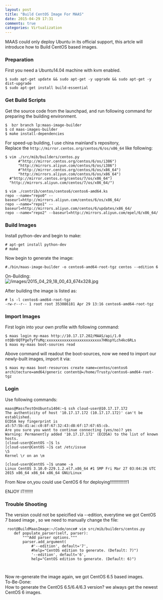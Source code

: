```yaml
---
layout: post
title: "Build CentOS Image For MAAS"
date: 2015-04-29 17:31
comments: true
categories: Virtualization
---
```

MAAS could only deploy Ubuntu in its official support, this artcle will introduce how to Build CentOS based images.      
### Preparation
First you need a Ubuntu14.04 machine with kvm enabled.      

```
$ sudo apt-get update && sudo apt-get -y upgrade && sudo apt-get -y dist-upgrade
$ sudo apt-get install build-essential

```
### Get Build Scripts
Get the source code from the launchpad, and run following command for preparing the building environment.   

```
$  bzr branch lp:maas-image-builder
$ cd maas-images-builder
$ make install-dependencies

```
For speed-up building, I use china mainland's repository,    
Replace the `http://mirror.centos.org/centos/6/os/x86_64` like following:    

```
$ vim ./src/mib/builders/centos.py
      #"http://mirror.centos.org/centos/6/os/i386")
      "http://mirrors.aliyun.com/centos/6/os/i386")
      #"http://mirror.centos.org/centos/6/os/x86_64")
      "http://mirrors.aliyun.com/centos/6/os/x86_64")
  #"http://mirror.centos.org/centos/7/os/x86_64")
  "http://mirrors.aliyun.com/centos/7/os/x86_64/")

$ vim ./contrib/centos/centos6/centos6-amd64.ks
repo --name="repo0" --baseurl=http://mirrors.aliyun.com/centos/6/os/x86_64/
repo --name="repo1" --baseurl=http://mirrors.aliyun.com/centos/6/updates/x86_64/
repo --name="repo2" --baseurl=http://mirrors.aliyun.com/epel/6/x86_64/

```
### Build Images
Install python-dev and begin to make:   

```
# apt-get install python-dev
# make

```
Now begin to generate the image:    

```
#./bin/maas-image-builder -o centos6-amd64-root-tgz centos --edition 6

```
On-Building:     
![/images/2015_04_29_18_00_43_674x328.jpg](/images/2015_04_29_18_00_43_674x328.jpg)    

After building the image is listed as:    

```
# ls -l centos6-amd64-root-tgz 
-rw-r--r-- 1 root root 353086181 Apr 29 13:16 centos6-amd64-root-tgz

```

### Import Images
First login into your own profile with following command:    

```
$ maas login my-maas http://10.17.17.202/MAAS/api/1.0 ntQBr8QTPgeTyfYuMq:xxxxxxxxxxxxxxxxxxxxxxxxx7HNspYLch4kc6RLs
$ maas my-maas boot-sources read

```
Above command will readout the boot-sources, now we need to import our newly-built images, import it via:    

```
$ maas my-maas boot-resources create name=centos/centos6 architecture=amd64/generic content@=/home/Trusty/centos6-amd64-root-tgz

```

### Login    
Use following commands:    

```
maas@MassTestOnUbuntu1404:~$ ssh cloud-user@10.17.17.172
The authenticity of host '10.17.17.172 (10.17.17.172)' can't be established.
ECDSA key fingerprint is a5:57:5b:d1:ac:c0:8f:67:32:43:d8:6f:17:67:65:cb.
Are you sure you want to continue connecting (yes/no)? yes
Warning: Permanently added '10.17.17.172' (ECDSA) to the list of known hosts.
[cloud-user@CentOS ~]$ ls
[cloud-user@CentOS ~]$ cat /etc/issue
\S
Kernel \r on an \m

[cloud-user@CentOS ~]$ uname -a
Linux CentOS 3.10.0-229.1.2.el7.x86_64 #1 SMP Fri Mar 27 03:04:26 UTC 2015 x86_64 x86_64 x86_64 GNU/Linux

```


From Now on,you could use CentOS 6 for deploying!!!!!!!!!!!!!!1                     

ENJOY IT!!!!!!!

### Trouble Shooting
The version could not be speicified via --edition, everytime we got CentOS 7 based image , so we need to manually change the file:     

```
 root@BuildMaasImage:~/Code/once# vim src/mib/builders/centos.py
    def populate_parser(self, parser):
        """Add parser options."""
        parser.add_argument(
            #'--edition', default='7',
            #help="CentOS edition to generate. (Default: 7)")
            '--edition', default='6',
            help="CentOS edition to generate. (Default: 6)")



```
Now re-generate the image again, we got CentOS 6.5 based images.   
To-Be-Done:    
How to generate the CentOS 6.5/6.4/6.3 version? we always get the newest CentOS 6 images.    
